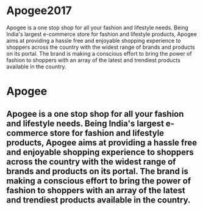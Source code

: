 # Apogee2017
Apogee is a one stop shop for all your fashion and lifestyle needs. Being India's largest e-commerce store for fashion and lifestyle products, Apogee aims at providing a hassle free and enjoyable shopping experience to shoppers across the country with the widest range of brands and products on its portal. The brand is making a conscious effort to bring the power of fashion to shoppers with an array of the latest and trendiest products available in the country.
<html>
<body>
<h1>Apogee</h1>
<h2>Apogee is a one stop shop for all your fashion and lifestyle needs. Being India's largest e-commerce store for fashion and lifestyle products, Apogee aims at providing a hassle free and enjoyable shopping experience to shoppers across the country with the widest range of brands and products on its portal. The brand is making a conscious effort to bring the power of fashion to shoppers with an array of the latest and trendiest products available in the country.</h2>

</body>
</html>
